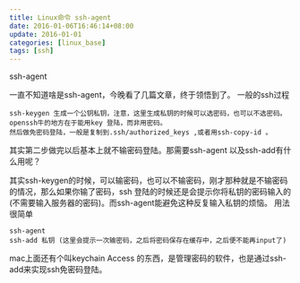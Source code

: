 ```yaml
---
title: Linux命令 ssh-agent
date: 2016-01-06T16:46:14+08:00
update: 2016-01-01
categories: [linux_base]
tags: [ssh]
---
```

ssh-agent

一直不知道啥是ssh-agent，今晚看了几篇文章，终于领悟到了。
一般的ssh过程

    ssh-keygen 生成一个公钥私钥，注意，这里生成私钥的时候可以选密码，也可以不选密码。 openssh牛的地方在于能用key 登陆，而非用密码。
    然后做免密码登陆，一般是复制到.ssh/authorized_keys ,或者用ssh-copy-id 。

其实第二步做完以后基本上就不输密码登陆。那需要ssh-agent 以及ssh-add有什么用呢？

其实ssh-keygen的时候，可以输密码，也可以不输密码，刚才那种就是不输密码的情况，那么如果你输了密码，ssh 登陆的时候还是会提示你将私钥的密码输入的(不需要输入服务器的密码)。而ssh-agent能避免这种反复输入私钥的烦恼。
用法很简单

    ssh-agent
    ssh-add 私钥 (这里会提示一次输密码，之后将密码保存在缓存中，之后便不能再input了)

mac上面还有个叫keychain Access 的东西，是管理密码的软件，也是通过ssh-add来实现ssh免密码登陆。
